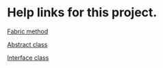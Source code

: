 # Help links for this project.
[Fabric method](https://radioprog.ru/post/1297)

[Abstract class](https://metanit.com/cpp/tutorial/5.12.php)

[Interface class](https://habr.com/ru/articles/427281/)
